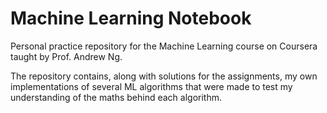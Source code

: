 # Machine Learning Notebook

Personal practice repository for the Machine Learning course
on Coursera taught by Prof. Andrew Ng.

The repository contains, along with solutions for the
assignments, my own implementations of several ML
algorithms that were made to test my understanding of the
maths behind each algorithm.
